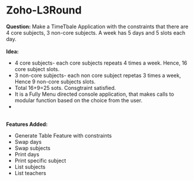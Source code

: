 # Zoho-L3Round
<b>Question:</b> Make a TimeTbale Application with the constraints that there are 4 core subjects, 3 non-core subjects. A week has 5 days and 5 slots each day.
<br>
<br>
<b>Idea:</b><br>
<ul>
<li>4 core subjects- each core subjects repeats 4 times a week. Hence, 16 core subject slots.</li>
<li>3 non-core subjects- each non core subject repetas 3 times a week, Hence 9 non-core subjects slots.</li>
<li>Total 16+9=25 sots. Consgtraint satisfied.</li>
  <li>It is a Fully Menu directed console application, that makes calls to modular function based on the choice from the user.<li>
</ul>
<br>
<b>Features Added:</b><br>
<ul>
  <li>Generate Table Feature with constraints</li>
  <li>Swap days</li>
  <li>Swap subjects</li>
  <li>Print days</li>
  <li>Print specific subject</li>
  <li>List subjects</li>
  <li>List teachers</li>
  </ul>
